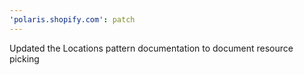 ```yaml
---
'polaris.shopify.com': patch
---
```


Updated the Locations pattern documentation to document resource picking
